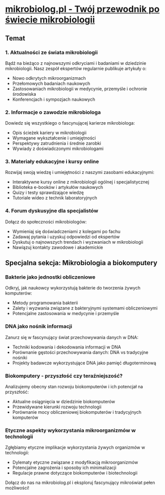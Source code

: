 # [mikrobiolog.pl - Twój przewodnik po świecie mikrobiologii](http://www.mikrobiolog.pl)

## Temat

### 1. Aktualności ze świata mikrobiologii

Bądź na bieżąco z najnowszymi odkryciami i badaniami w dziedzinie mikrobiologii. Nasz zespół ekspertów regularnie publikuje artykuły o:

- Nowo odkrytych mikroorganizmach
- Przełomowych badaniach naukowych
- Zastosowaniach mikrobiologii w medycynie, przemyśle i ochronie środowiska
- Konferencjach i sympozjach naukowych

### 2. Informacje o zawodzie mikrobiologa

Dowiedz się wszystkiego o fascynującej karierze mikrobiologa:

- Opis ścieżek kariery w mikrobiologii
- Wymagane wykształcenie i umiejętności
- Perspektywy zatrudnienia i średnie zarobki
- Wywiady z doświadczonymi mikrobiologami

### 3. Materiały edukacyjne i kursy online

Rozwijaj swoją wiedzę i umiejętności z naszymi zasobami edukacyjnymi:

- Interaktywne kursy online z mikrobiologii ogólnej i specjalistycznej
- Biblioteka e-booków i artykułów naukowych
- Quizy i testy sprawdzające wiedzę
- Tutoriale wideo z technik laboratoryjnych

### 4. Forum dyskusyjne dla specjalistów

Dołącz do społeczności mikrobiologów:

- Wymieniaj się doświadczeniami z kolegami po fachu
- Zadawaj pytania i uzyskuj odpowiedzi od ekspertów
- Dyskutuj o najnowszych trendach i wyzwaniach w mikrobiologii
- Nawiązuj kontakty zawodowe i akademickie

## Specjalna sekcja: Mikrobiologia a biokomputery

### Bakterie jako jednostki obliczeniowe

Odkryj, jak naukowcy wykorzystują bakterie do tworzenia żywych komputerów:

- Metody programowania bakterii
- Zalety i wyzwania związane z bakteryjnymi systemami obliczeniowymi
- Potencjalne zastosowania w medycynie i przemyśle

### DNA jako nośnik informacji

Zanurz się w fascynujący świat przechowywania danych w DNA:

- Techniki kodowania i dekodowania informacji w DNA
- Porównanie gęstości przechowywania danych: DNA vs tradycyjne nośniki
- Projekty badawcze wykorzystujące DNA jako pamięć długoterminową

### Biokomputery - przyszłość czy teraźniejszość?

Analizujemy obecny stan rozwoju biokomputerów i ich potencjał na przyszłość:

- Aktualne osiągnięcia w dziedzinie biokomputerów
- Przewidywane kierunki rozwoju technologii
- Porównanie mocy obliczeniowej biokomputerów i tradycyjnych komputerów

### Etyczne aspekty wykorzystania mikroorganizmów w technologii

Zgłębiamy etyczne implikacje wykorzystania żywych organizmów w technologii:

- Dylematy etyczne związane z modyfikacją mikroorganizmów
- Potencjalne zagrożenia i sposoby ich minimalizacji
- Regulacje prawne dotyczące biokomputerów i biotechnologii

Dołącz do nas na mikrobiolog.pl i eksploruj fascynujący mikroświat pełen możliwości!
